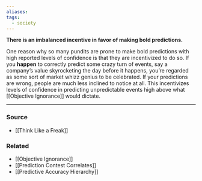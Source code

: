 ```yaml
---
aliases: 
tags:
  - society
---
```

**There is an imbalanced incentive in favor of making bold predictions.**

One reason why so many pundits are prone to make bold predictions with high reported levels of confidence is that they are incentivized to do so. If you **happen** to correctly predict some crazy turn of events, say a company’s value skyrocketing the day before it happens, you’re regarded as some sort of market whizz genius to be celebrated. If your predictions are wrong, people are much less inclined to notice at all. This incentivizes levels of confidence in predicting unpredictable events high above what [[Objective Ignorance]] would dictate.

---

### Source
- [[Think Like a Freak]]

### Related
- [[Objective Ignorance]] 
- [[Prediction Contest Correlates]] 
- [[Predictive Accuracy Hierarchy]]